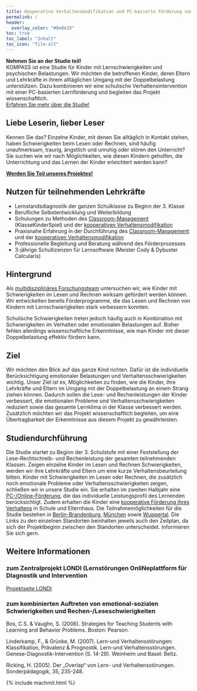 ```yaml
---
title: Kooperative Verhaltensmodifikation und PC-basierte Förderung von Verhaltensauffälligkeiten und Schulschwierigkeiten
permalink: /
header:
  overlay_color: "#9e0e33"
toc: true
toc_label: "Inhalt"
toc_icon: "file-alt"
---
```


<aside class="notice--primary">
  <strong> Nehmen Sie an der Studie teil!</strong>
  <br> KOMPASS ist eine Studie für Kinder mit Lernschwierigkeiten und psychischen Belastungen. Wir möchten die betroffenen Kinder, deren Eltern und Lehrkräfte in ihrem alltäglichen Umgang mit der Doppelbelastung unterstützen.
  Dazu kombinieren wir eine schulische Verhaltensintervention mit einer PC-basierten Lernförderung und begleiten das Projekt wissenschaftlich.
  <br> <a href="{{ '/ueber-die-studie/' | absolute_url }}">Erfahren Sie mehr über die Studie! </a>
</aside>

## Liebe Leserin, lieber Leser
Kennen Sie das? Einzelne Kinder, mit denen Sie alltäglich in Kontakt stehen, haben Schwierigkeiten beim Lesen oder Rechnen, sind häufig unaufmerksam, traurig, ängstlich und unruhig oder stören den Unterricht?
Sie suchen wie wir nach Möglichkeiten, wie diesen Kindern geholfen, die Unterrichtung und das Lernen der Kinder erleichtert werden kann?  

<aside class="notice--info">
  <strong>
    <a href="{{ '/team/' | absolute_url }}">Werden Sie Teil unseres Projektes!</a>
  </strong>
</aside>

## Nutzen für teilnehmenden Lehrkräfte
-	Lernstandsdiagnostik der ganzen Schulklasse zu Beginn der 3. Klasse
- Berufliche Selbstentwicklung und Weiterbildung
- Schulungen zu Methoden des [Classroom-Management](http://www.kompass-forschung.de/ueber-die-studie/interventionen/) (KlasseKinderSpiel) und der [kooperativen Verhaltensmodifikation](http://www.kompass-forschung.de/ueber-die-studie/interventionen/)
- Praxisnahe Erfahrung in der Durchführung des [Classroom-Management](http://www.kompass-forschung.de/ueber-die-studie/interventionen/) und der [kooperativen Verhaltensmodifikation](http://www.kompass-forschung.de/ueber-die-studie/interventionen/)
- Professionelle Begleitung und Beratung während des Förderprozesses
- 3-jährige Schullizenzen für Lernsoftware (Meister Cody & Dybuster Calcularis)

## Hintergrund
Als [multidisziplinäres Forschungsteam](http://www.kompass-forschung.de/team/) untersuchen wir, wie Kinder mit Schwierigkeiten im Lesen und Rechnen wirksam gefördert werden können. Wir entwickelten bereits Förderprogramme, die das Lesen und Rechnen von Kindern mit Lernschwierigkeiten stark verbessern konnten. 

Schulische Schwierigkeiten treten jedoch häufig auch in Kombination mit Schwierigkeiten im Verhalten oder emotionalen Belastungen auf. Bisher fehlen allerdings wissenschaftliche Erkenntnisse, wie man Kinder mit dieser Doppelbelastung effektiv fördern kann.

## Ziel
Wir möchten den Blick auf das ganze Kind richten. Dafür ist die individuelle Berücksichtigung emotionaler Belastungen und Verhaltensschwierigkeiten wichtig. 
Unser Ziel ist es, Möglichkeiten zu finden, wie die Kinder, ihre Lehrkräfte und Eltern im Umgang mit der Doppelbelastung an einem Strang ziehen können. 
Dadurch sollen die Lese- und Rechenleistungen der Kinder verbessert, die emotionalen Probleme und Verhaltensschwierigkeiten reduziert sowie das gesamte Lernklima in der Klasse verbessert werden.
Zusätzlich möchten wir das Projekt wissenschaftlich begleiten, um eine Übertragbarkeit der Erkenntnisse aus diesem Projekt zu gewährleisten. 

## Studiendurchführung
Die Studie startet zu Beginn der 3. Schulstufe mit einer Feststellung der Lese-Rechtschreib- und Rechenleistung der gesamten teilnehmenden Klassen.
Zeigen einzelne Kinder im Lesen und Rechnen Schwierigkeiten, werden wir ihre Lehrkräfte und Eltern um eine kurze Verhaltensbeurteilung bitten.
Kinder mit Schwierigkeiten im Lesen oder Rechnen, die zusätzlich noch emotionale Probleme oder Verhaltensschwierigkeiten zeigen, schließen wir in unsere Studie ein. 
Sie erhalten im zweiten Halbjahr eine [PC-/Online-Förderung](http://www.kompass-forschung.de/ueber-die-studie/interventionen/#ii-pc-gest%C3%BCtzte-f%C3%B6rderung-der-schulischen-leistungsschw%C3%A4chen), die das individuelle Leistungsprofil des Lernenden berücksichtigt. Zudem erhalten die Kinder eine [kooperative Förderung ihres Verhaltens](http://www.kompass-forschung.de/ueber-die-studie/interventionen/) in Schule und Elternhaus.
Die Teilnahmemöglichkeiten für die Studie bestehen in [Berlin-Brandenburg](http://www.kompass-forschung.de/projektablauf/berlin-brandenburg/), [München](http://www.kompass-forschung.de/projektablauf/muenchen) sowie [Wuppertal](http://www.kompass-forschung.de/projektablauf/wuppertal). Die Links zu den einzelnen Standorten beinhalten jeweils auch den Zeitplan, da sich der Projektbeginn zwischen den Standorten unterscheidet. Informieren Sie sich gern.

## Weitere Informationen
### zum Zentralprojekt LONDI (Lernstörungen OnliNeplattform für DIagnostik und Intervention
[Projektseite LONDI](https://www.dipf.de/de/forschung/aktuelle-projekte/OnDiFoe-einrichtung-einer-online-plattform-zur-diagnostik-und-foerderung-von-kindern-mit-lernstoerungen)

### zum kombinierten Auftreten von emotional-sozialen Schwierigkeiten und Rechen-/Leseschwierigkeiten
Bos, C.S. & Vaughn, S. (2006). Strategies for Teaching Students with Learning and Behavior Problems. Boston: Pearson.

Linderkamp, F., & Grünke, M. (2007). Lern-und Verhaltensstörungen: Klassifikation, Prävalenz & Prognostik. Lern-und Verhaltensstörungen. Genese-Diagnostik-Intervention (S. 14-28). Weinheim und Basel: Beltz.

Ricking, H. (2005). Der „Overlap“ von Lern- und Verhaltensstörungen. Sonderpädagogik, 35, 235-248.

{% include machmit.html %}
